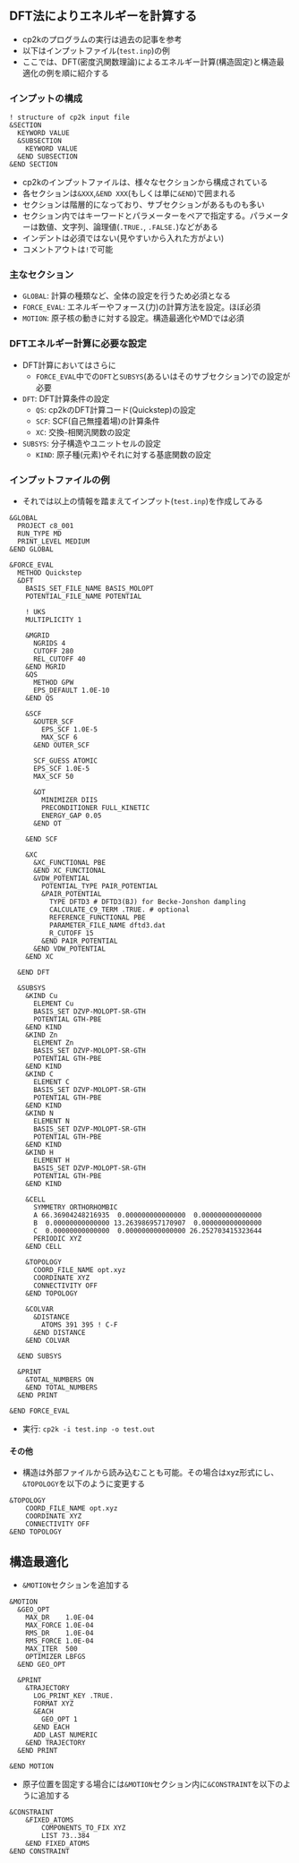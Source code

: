 ## DFT法によりエネルギーを計算する
* cp2kのプログラムの実行は過去の記事を参考
* 以下はインプットファイル(`test.inp`)の例
* ここでは、DFT(密度汎関数理論)によるエネルギー計算(構造固定)と構造最適化の例を順に紹介する

### インプットの構成
```
! structure of cp2k input file
&SECTION
  KEYWORD VALUE
  &SUBSECTION
    KEYWORD VALUE
  &END SUBSECTION
&END SECTION
```
* cp2kのインプットファイルは、様々なセクションから構成されている
* 各セクションは`&XXX`,`&END XXX`(もしくは単に`&END`)で囲まれる
* セクションは階層的になっており、サブセクションがあるものも多い
* セクション内ではキーワードとパラメーターをペアで指定する。パラメーターは数値、文字列、論理値(`.TRUE.`, `.FALSE.`)などがある
* インデントは必須ではない(見やすいから入れた方がよい)
* コメントアウトは`!`で可能

### 主なセクション
* `GLOBAL`: 計算の種類など、全体の設定を行うため必須となる
* `FORCE_EVAL`: エネルギーやフォース(力)の計算方法を設定。ほぼ必須
* `MOTION`: 原子核の動きに対する設定。構造最適化やMDでは必須

### DFTエネルギー計算に必要な設定
* DFT計算においてはさらに
    * `FORCE_EVAL`中での`DFT`と`SUBSYS`(あるいはそのサブセクション)での設定が必要
* `DFT`: DFT計算条件の設定
    * `QS`: cp2kのDFT計算コード(Quickstep)の設定
    * `SCF`: SCF(自己無撞着場)の計算条件
    * `XC`: 交換-相関汎関数の設定
* `SUBSYS`: 分子構造やユニットセルの設定
    * `KIND`: 原子種(元素)やそれに対する基底関数の設定

### インプットファイルの例
* それでは以上の情報を踏まえてインプット(`test.inp`)を作成してみる

```
&GLOBAL
  PROJECT c8_001
  RUN_TYPE MD
  PRINT_LEVEL MEDIUM
&END GLOBAL

&FORCE_EVAL
  METHOD Quickstep
  &DFT
    BASIS_SET_FILE_NAME BASIS_MOLOPT
    POTENTIAL_FILE_NAME POTENTIAL

    ! UKS
    MULTIPLICITY 1

    &MGRID
      NGRIDS 4
      CUTOFF 280
      REL_CUTOFF 40
    &END MGRID
    &QS
      METHOD GPW
      EPS_DEFAULT 1.0E-10
    &END QS

    &SCF
      &OUTER_SCF
        EPS_SCF 1.0E-5
        MAX_SCF 6
      &END OUTER_SCF

      SCF_GUESS ATOMIC
      EPS_SCF 1.0E-5
      MAX_SCF 50

      &OT
        MINIMIZER DIIS
        PRECONDITIONER FULL_KINETIC
        ENERGY_GAP 0.05
      &END OT

    &END SCF

    &XC
      &XC_FUNCTIONAL PBE
      &END XC_FUNCTIONAL
      &VDW_POTENTIAL
        POTENTIAL_TYPE PAIR_POTENTIAL
        &PAIR_POTENTIAL
          TYPE DFTD3 # DFTD3(BJ) for Becke-Jonshon dampling
          CALCULATE_C9_TERM .TRUE. # optional
          REFERENCE_FUNCTIONAL PBE
          PARAMETER_FILE_NAME dftd3.dat
          R_CUTOFF 15
        &END PAIR_POTENTIAL
      &END VDW_POTENTIAL
    &END XC

  &END DFT

  &SUBSYS
    &KIND Cu
      ELEMENT Cu
      BASIS_SET DZVP-MOLOPT-SR-GTH
      POTENTIAL GTH-PBE
    &END KIND
    &KIND Zn
      ELEMENT Zn
      BASIS_SET DZVP-MOLOPT-SR-GTH
      POTENTIAL GTH-PBE
    &END KIND
    &KIND C
      ELEMENT C
      BASIS_SET DZVP-MOLOPT-SR-GTH
      POTENTIAL GTH-PBE
    &END KIND
    &KIND N
      ELEMENT N
      BASIS_SET DZVP-MOLOPT-SR-GTH
      POTENTIAL GTH-PBE
    &END KIND
    &KIND H
      ELEMENT H
      BASIS_SET DZVP-MOLOPT-SR-GTH
      POTENTIAL GTH-PBE
    &END KIND

    &CELL
      SYMMETRY ORTHORHOMBIC
      A 66.36904248216935  0.000000000000000  0.000000000000000
      B  0.00000000000000 13.263986957170907  0.000000000000000
      C  0.00000000000000  0.000000000000000 26.252703415323644
      PERIODIC XYZ
    &END CELL

    &TOPOLOGY
      COORD_FILE_NAME opt.xyz
      COORDINATE XYZ
      CONNECTIVITY OFF
    &END TOPOLOGY

    &COLVAR
      &DISTANCE
        ATOMS 391 395 ! C-F
      &END DISTANCE
    &END COLVAR

  &END SUBSYS

  &PRINT
    &TOTAL_NUMBERS ON
    &END TOTAL_NUMBERS
  &END PRINT

&END FORCE_EVAL
```
* 実行: `cp2k -i test.inp -o test.out`

#### その他
* 構造は外部ファイルから読み込むことも可能。その場合はxyz形式にし、`&TOPOLOGY`を以下のように変更する
```
&TOPOLOGY
    COORD_FILE_NAME opt.xyz
    COORDINATE XYZ
    CONNECTIVITY OFF
&END TOPOLOGY
```


## 構造最適化
* `&MOTION`セクションを追加する
```
&MOTION
  &GEO_OPT
    MAX_DR    1.0E-04
    MAX_FORCE 1.0E-04
    RMS_DR    1.0E-04
    RMS_FORCE 1.0E-04
    MAX_ITER  500
    OPTIMIZER LBFGS
  &END GEO_OPT

  &PRINT
    &TRAJECTORY
      LOG_PRINT_KEY .TRUE.
      FORMAT XYZ
      &EACH
        GEO_OPT 1
      &END EACH
      ADD_LAST NUMERIC
    &END TRAJECTORY
  &END PRINT

&END MOTION
```
* 原子位置を固定する場合には`&MOTION`セクション内に`&CONSTRAINT`を以下のように追加する
```
&CONSTRAINT
    &FIXED_ATOMS
        COMPONENTS_TO_FIX XYZ
        LIST 73..384
    &END FIXED_ATOMS
&END CONSTRAINT
```

